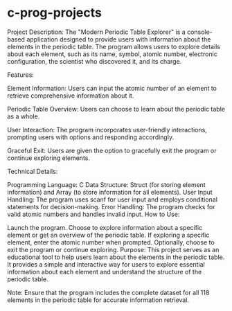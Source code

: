 # c-prog-projects
Project Description:
The "Modern Periodic Table Explorer" is a console-based application designed to provide users with information about the elements in the periodic table. The program allows users to explore details about each element, such as its name, symbol, atomic number, electronic configuration, the scientist who discovered it, and its charge.

Features:

Element Information: Users can input the atomic number of an element to retrieve comprehensive information about it.

Periodic Table Overview: Users can choose to learn about the periodic table as a whole.

User Interaction: The program incorporates user-friendly interactions, prompting users with options and responding accordingly.

Graceful Exit: Users are given the option to gracefully exit the program or continue exploring elements.

Technical Details:

Programming Language: C
Data Structure: Struct (for storing element information) and Array (to store information for all elements).
User Input Handling: The program uses scanf for user input and employs conditional statements for decision-making.
Error Handling: The program checks for valid atomic numbers and handles invalid input.
How to Use:

Launch the program.
Choose to explore information about a specific element or get an overview of the periodic table.
If exploring a specific element, enter the atomic number when prompted.
Optionally, choose to exit the program or continue exploring.
Purpose:
This project serves as an educational tool to help users learn about the elements in the periodic table. It provides a simple and interactive way for users to explore essential information about each element and understand the structure of the periodic table.

Note:
Ensure that the program includes the complete dataset for all 118 elements in the periodic table for accurate information retrieval.
